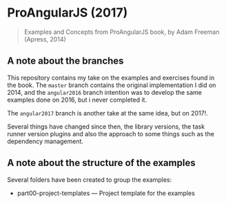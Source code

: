 # ProAngularJS (2017)
> Examples and Concepts from ProAngularJS book, by Adam Freeman (Apress, 2014)

## A note about the branches
This repository contains my take on the examples and exercises found in the book. The `master` branch contains the original implementation I did on 2014, and the `angular2016` branch intention was to develop the same examples done on 2016, but i never completed it.

The `angular2017` branch is another take at the same idea, but on 2017!.

Several things have changed since then, the library versions, the task runner version plugins and also the approach to some things such as the dependency management.

## A note about the structure of the examples
Several folders have been created to group the examples:
+ part00-project-templates &mdash; Project template for the examples
